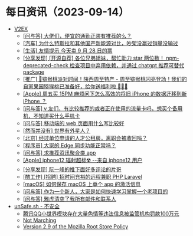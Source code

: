 ﻿# 每日资讯（2023-09-14）

- [V2EX](https://v2ex.com/index.xml)
  - [[问与答] 大佬们，便宜的通勤正装有推荐的么？](https://www.v2ex.com/t/973607#reply0)
  - [[汽车] 为什么特斯拉和其他国产新能源对比，吵架没赢过销量没输过](https://www.v2ex.com/t/973606#reply6)
  - [[生活] 友情提示 今天卖 9 月 28 日的票](https://www.v2ex.com/t/973605#reply0)
  - [[分享发现] [开源自荐] 各位兄弟姐妹，帮忙助力 star 两位数！ npm-deprecated-check 检查项目中弃用依赖，并通过 chatgpt 推荐可替代 package](https://www.v2ex.com/t/973604#reply0)
  - [[推广] 🥝猕猴桃派对时间！陕西周至特产 - 周至猕猴桃闪亮登场！我们的自家果园猕猴桃已准备好，给你送福利啦 🎉🎉🎉](https://www.v2ex.com/t/973602#reply0)
  - [[Apple] 周五买 15PM 麻烦问下怎么高效的将旧 iPhone 的数据迁移到新 iPhone ？](https://www.v2ex.com/t/973601#reply1)
  - [[问与答] v 友们，有比较推荐的或者正在使用的流量卡吗，想买个备用机，不知道买什么手机卡](https://www.v2ex.com/t/973600#reply1)
  - [[问与答] 移动端的 web 页面用什么写比较好](https://www.v2ex.com/t/973599#reply0)
  - [[然而并没有] 世界有外星人？](https://www.v2ex.com/t/973598#reply13)
  - [[北京] 经过单位申请的人才公租房，离职会被收回吗？](https://www.v2ex.com/t/973597#reply4)
  - [[程序员] 大家的 Edge 同步功能正常吗？](https://www.v2ex.com/t/973596#reply3)
  - [[问与答] 求推荐资讯聚合类 app](https://www.v2ex.com/t/973595#reply8)
  - [[Apple] iphone12 辐射超标☢️ --来自 iphone12 用户](https://www.v2ex.com/t/973594#reply25)
  - [[分享发现] 阮一峰的推下面好多评论的片哥](https://www.v2ex.com/t/973593#reply6)
  - [[酷工作] [招聘] 招时间充裕的远程兼职 PHP Laravel](https://www.v2ex.com/t/973592#reply6)
  - [[macOS] 如何保存 macOS 上单个 app 的激活信息](https://www.v2ex.com/t/973591#reply1)
  - [[问与答] 作为一个新人，大家是如何快速学习掌握一个老项目的](https://www.v2ex.com/t/973590#reply8)
  - [[问与答] 雅虎清空了我所有邮件和联系人](https://www.v2ex.com/t/973589#reply1)
- [unSafe.sh - 不安全](https://buaq.net/rss.xml)
  - [腾讯QQ小世界模块存在大量色情等违法信息被监管机构罚款100万元](https://buaq.net/go-176926.html)
  - [Not Marching](https://buaq.net/go-176930.html)
  - [Version 2.9 of the Mozilla Root Store Policy](https://buaq.net/go-176929.html)
